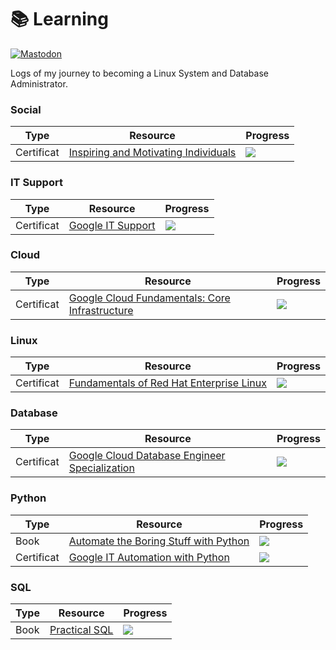 # 📚 Learning
[![Mastodon](https://img.shields.io/static/v1?label=Mastodon&message=@gtronix&color=595aff&logo=mastodon)](https://defcon.social/@gtronix)

Logs of my journey to becoming a Linux System and Database Administrator.

### Social
|Type|Resource|Progress|
|---|---|---|
|Certificat| [Inspiring and Motivating Individuals](https://coursera.org/share/00173d42810cc6ca8fdc4bdce49bcfbf)|![](https://geps.dev/progress/100)|

### IT Support
|Type|Resource|Progress|
|---|---|---|
|Certificat| [Google IT Support](https://coursera.org/share/e1b74687113f59843da91a554bfbd726)|![](https://geps.dev/progress/100)|

### Cloud
|Type|Resource|Progress|
|---|---|---|
|Certificat| [Google Cloud Fundamentals: Core Infrastructure](https://coursera.org/share/f6a88e9eb5aaa1d05403882f0b66778c)|![](https://geps.dev/progress/100)|

### Linux
|Type|Resource|Progress|
|---|---|---|
|Certificat| [Fundamentals of Red Hat Enterprise Linux](https://coursera.org/share/7973115628d49726d010cb50031489f1)|![](https://geps.dev/progress/100)|

### Database
|Type|Resource|Progress|
|---|---|---|
|Certificat| [Google Cloud Database Engineer Specialization](https://www.coursera.org/specializations/google-cloud-database-engineer)|![](https://geps.dev/progress/95)|

### Python
|Type|Resource|Progress|
|---|---|---|
|Book| [Automate the Boring Stuff with Python](https://nostarch.com/automatestuff2)|![](https://geps.dev/progress/25)|
|Certificat| [Google IT Automation with Python](https://www.coursera.org/professional-certificates/google-it-automation)|![](https://geps.dev/progress/0)|

### SQL
|Type|Resource|Progress|
|---|---|---|
|Book| [Practical SQL](https://nostarch.com/practical-sql-2nd-edition)|![](https://geps.dev/progress/15)|
